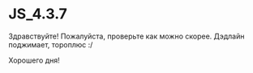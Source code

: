 # JS_4.3.7

Здравствуйте! Пожалуйста, проверьте как можно скорее. Дэдлайн поджимает, тороплюс :/

Хорошего дня!
